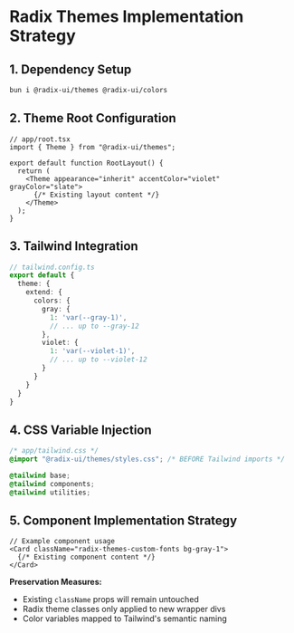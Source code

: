 # Radix Themes Implementation Strategy

## 1. Dependency Setup
```bash
bun i @radix-ui/themes @radix-ui/colors
```

## 2. Theme Root Configuration
```tsx
// app/root.tsx
import { Theme } from "@radix-ui/themes";

export default function RootLayout() {
  return (
    <Theme appearance="inherit" accentColor="violet" grayColor="slate">
      {/* Existing layout content */}
    </Theme>
  );
}
```

## 3. Tailwind Integration
```ts
// tailwind.config.ts
export default {
  theme: {
    extend: {
      colors: {
        gray: {
          1: 'var(--gray-1)',
          // ... up to --gray-12
        },
        violet: {
          1: 'var(--violet-1)',
          // ... up to --violet-12
        }
      }
    }
  }
}
```

## 4. CSS Variable Injection
```css
/* app/tailwind.css */
@import "@radix-ui/themes/styles.css"; /* BEFORE Tailwind imports */

@tailwind base;
@tailwind components;
@tailwind utilities;
```

## 5. Component Implementation Strategy
```tsx
// Example component usage
<Card className="radix-themes-custom-fonts bg-gray-1">
  {/* Existing component content */}
</Card>
```

**Preservation Measures:**
- Existing `className` props will remain untouched
- Radix theme classes only applied to new wrapper divs
- Color variables mapped to Tailwind's semantic naming
